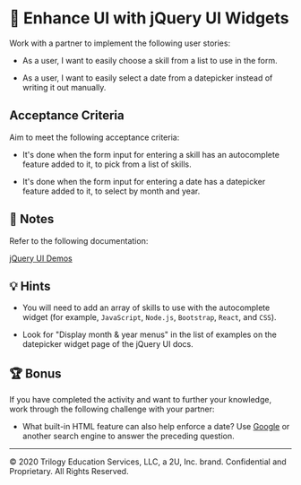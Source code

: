 # 📖 Enhance UI with jQuery UI Widgets

Work with a partner to implement the following user stories:

* As a user, I want to easily choose a skill from a list to use in the form.

* As a user, I want to easily select a date from a datepicker instead of writing it out manually.

## Acceptance Criteria

Aim to meet the following acceptance criteria:

* It's done when the form input for entering a skill has an autocomplete feature added to it, to pick from a list of skills.

* It's done when the form input for entering a date has a datepicker feature added to it, to select by month and year.

## 📝 Notes

Refer to the following documentation: 

[jQuery UI Demos](https://jqueryui.com/demos/)

## 💡 Hints

* You will need to add an array of skills to use with the autocomplete widget (for example, `JavaScript`, `Node.js`, `Bootstrap`, `React`, and `CSS`). 

* Look for "Display month & year menus" in the list of examples on the datepicker widget page of the jQuery UI docs.

## 🏆 Bonus

If you have completed the activity and want to further your knowledge, work through the following challenge with your partner: 

* What built-in HTML feature can also help enforce a date? Use [Google](https://www.google.com) or another search engine to answer the preceding question.

---

© 2020 Trilogy Education Services, LLC, a 2U, Inc. brand. Confidential and Proprietary. All Rights Reserved.